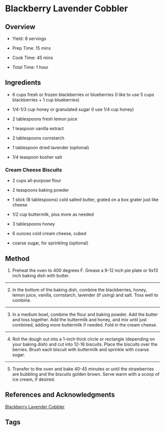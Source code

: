# Blackberry Lavender Cobbler

## Overview

- Yield: 8 servings

- Prep Time: 15 mins
- Cook Time: 45 mins
- Total Time: 1 hour

## Ingredients

- 6 cups fresh or frozen blackberries or blueberries (I like to use 5 cups blackberries + 1 cup blueberries)

- 1/4-1/3 cup honey or granulated sugar (I use 1/4 cup honey)

- 2 tablespoons fresh lemon juice

- 1 teaspoon vanilla extract

- 2 tablespoons cornstarch

- 1 tablespoon dried lavender (optional)

- 1/4 teaspoon kosher salt

### Cream Cheese Biscuits

- 2 cups all-purpose flour

- 2 teaspoons baking powder

- 1 stick (8 tablespoons) cold salted butter, grated on a box grater just like cheese

- 1/2 cup buttermilk, plus more as needed

- 3 tablespoons honey

- 6 ounces cold cream cheese, cubed

- coarse sugar, for sprinkling (optional)


## Method

1. Preheat the oven to 400 degrees F. Grease a 9-12 inch pie plate or 9x13 inch baking dish with butter.
---
2. In the bottom of the baking dish, combine the blackberries, honey, lemon juice, vanilla, cornstarch, lavender (if using) and salt. Toss well to combine.
---
3. In a medium bowl, combine the flour and baking powder. Add the butter and toss together. Add the buttermilk and honey, and mix until just combined, adding more buttermilk if needed. Fold in the cream cheese.
---
4. Roll the dough out into a 1-inch thick circle or rectangle (depending on your baking dish) and cut into 12-16 biscuits. Place the biscuits over the berries. Brush each biscuit with buttermilk and sprinkle with coarse sugar.
---
5. Transfer to the oven and bake 40-45 minutes or until the strawberries are bubbling and the biscuits golden brown. Serve warm with a scoop of ice cream, if desired.


## References and Acknowledgments

[Blackberry Lavender Cobbler](https://www.halfbakedharvest.com/blackberry-lavender-cobbler/#bo-recipe)

## Tags


